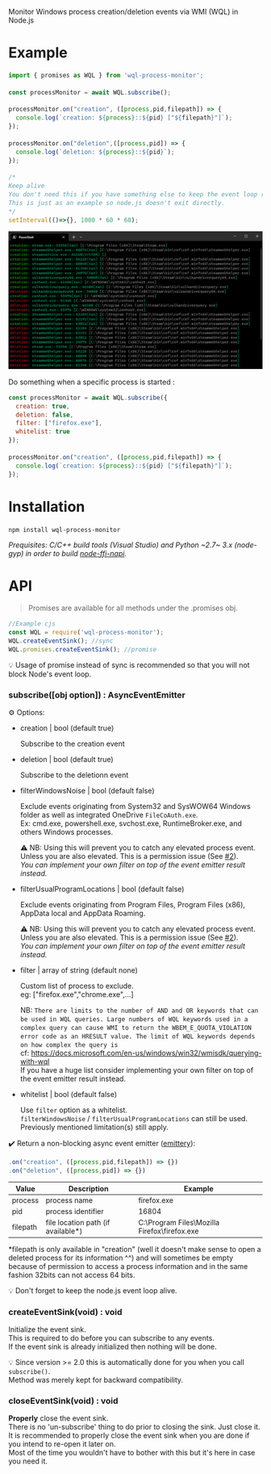 Monitor Windows process creation/deletion events via WMI (WQL) in Node.js

Example
=======

```js
import { promises as WQL } from 'wql-process-monitor';

const processMonitor = await WQL.subscribe();

processMonitor.on("creation", ([process,pid,filepath]) => {
  console.log(`creation: ${process}::${pid} ["${filepath}"]`);
});

processMonitor.on("deletion",([process,pid]) => {
  console.log(`deletion: ${process}::${pid}`);
});

/*
Keep alive
You don't need this if you have something else to keep the event loop running.
This is just as an example so node.js doesn't exit directly.
*/
setInterval(()=>{}, 1000 * 60 * 60);
```

<p align="center">
<img src="https://github.com/xan105/node-processMonitor/raw/main/screenshot/example.png">
</p>

Do something when a specific process is started :

```js
const processMonitor = await WQL.subscribe({
  creation: true,
  deletion: false,
  filter: ["firefox.exe"],
  whitelist: true
});

processMonitor.on("creation", ([process,pid,filepath]) => {
  console.log(`creation: ${process}::${pid} ["${filepath}"]`);
});
```


Installation
============

`npm install wql-process-monitor`

_Prequisites: C/C++ build tools (Visual Studio) and Python ~2.7~ 3.x (node-gyp) in order to build [node-ffi-napi](https://www.npmjs.com/package/ffi-napi)._

API
===

> Promises are available for all methods under the .promises obj.

```js
//Example cjs
const WQL = require('wql-process-monitor');
WQL.createEventSink(); //sync
WQL.promises.createEventSink(); //promise
```

💡 Usage of promise instead of sync is recommended so that you will not block Node's event loop.

### subscribe([obj option]) : AsyncEventEmitter

⚙️ Options:

- creation | bool (default true)

	Subscribe to the creation event
	
- deletion | bool (default true)

	Subscribe to the deletionn event
	
- filterWindowsNoise | bool (default false)

	Exclude events originating from System32 and SysWOW64 Windows folder as well as integrated OneDrive `FileCoAuth.exe`.<br/>
	Ex: cmd.exe, powershell.exe, svchost.exe, RuntimeBroker.exe, and others Windows processes.<br/>
	
	⚠️ NB: Using this will prevent you to catch any elevated process event.<br/>
	Unless you are also elevated. This is a permission issue (See [#2](https://github.com/xan105/node-processMonitor/issues/2)).<br/>
	_You can implement your own filter on top of the event emitter result instead._

- filterUsualProgramLocations | bool (default false)

	Exclude events originating from Program Files, Program Files (x86), AppData local and AppData Roaming.
	
	⚠️ NB: Using this will prevent you to catch any elevated process event.<br/>
	Unless you are also elevated. This is a permission issue (See [#2](https://github.com/xan105/node-processMonitor/issues/2)).<br/>
	_You can implement your own filter on top of the event emitter result instead._

- filter | array of string (default none)

	Custom list of process to exclude.<br/>
	eg: ["firefox.exe","chrome.exe",...]<br/>
	
	NB: `There are limits to the number of AND and OR keywords that can be used in WQL queries. Large numbers of WQL keywords used in a complex query can cause WMI to return the WBEM_E_QUOTA_VIOLATION error code as an HRESULT value. The limit of WQL keywords depends on how complex the query is`<br/>
	cf: https://docs.microsoft.com/en-us/windows/win32/wmisdk/querying-with-wql<br/>
	If you have a huge list consider implementing your own filter on top of the event emitter result instead.

- whitelist | bool (default false)

	Use `filter` option as a whitelist.<br/>
	`filterWindowsNoise` / `filterUsualProgramLocations` can still be used.<br/>
	Previously mentioned limitation(s) still apply.
	
✔️ Return a non-blocking async event emitter ([emittery](https://github.com/sindresorhus/emittery)):

```js
.on("creation", ([process,pid,filepath]) => {})
.on("deletion", ([process,pid]) => {})
```

|Value|Description|Example|
|-----|-----------|-------|
|process|process name| firefox.exe|
|pid|process identifier| 16804|
|filepath|file location path (if available*)|C:\Program Files\Mozilla Firefox\firefox.exe|

*filepath is only available in "creation" (well it doesn't make sense to open a deleted process for its information ^^)
and will sometimes be empty because of permission to access a process information and in the same fashion 32bits can not access 64 bits.

💡 Don't forget to keep the node.js event loop alive.

### createEventSink(void) : void

Initialize the event sink.<br/>
This is required to do before you can subscribe to any events.<br/>
If the event sink is already initialized then nothing will be done.

💡 Since version >= 2.0 this is automatically done for you when you call `subscribe()`.<br/>
Method was merely kept for backward compatibility.

### closeEventSink(void) : void

**Properly** close the event sink.<br/>
There is no 'un-subscribe' thing to do prior to closing the sink. Just close it.<br/>
It is recommended to properly close the event sink when you are done if you intend to re-open it later on.<br/>
Most of the time you wouldn't have to bother with this but it's here in case you need it.
